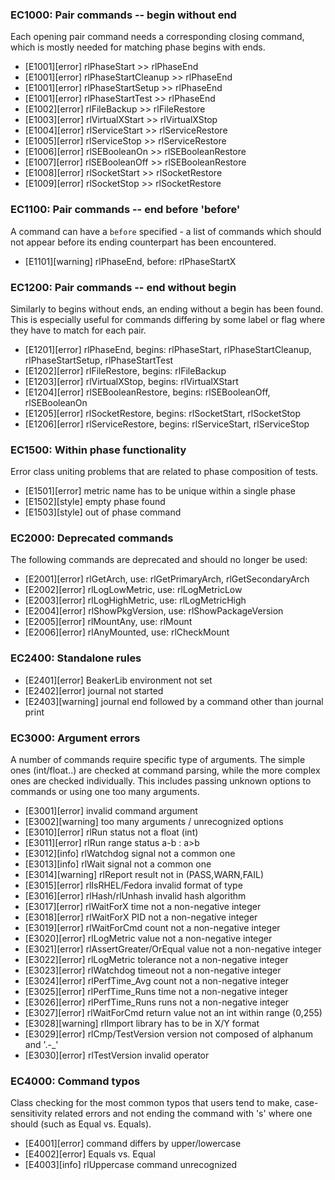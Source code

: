 ### EC1000: Pair commands -- begin without end
Each opening pair command needs a corresponding closing command, which is mostly needed for matching phase begins with ends.
- [E1001][error] rlPhaseStart >> rlPhaseEnd
- [E1001][error] rlPhaseStartCleanup >> rlPhaseEnd
- [E1001][error] rlPhaseStartSetup >> rlPhaseEnd
- [E1001][error] rlPhaseStartTest >> rlPhaseEnd
- [E1002][error] rlFileBackup >> rlFileRestore
- [E1003][error] rlVirtualXStart >> rlVirtualXStop
- [E1004][error] rlServiceStart >> rlServiceRestore
- [E1005][error] rlServiceStop >> rlServiceRestore
- [E1006][error] rlSEBooleanOn >> rlSEBooleanRestore
- [E1007][error] rlSEBooleanOff >> rlSEBooleanRestore
- [E1008][error] rlSocketStart >> rlSocketRestore
- [E1009][error] rlSocketStop >> rlSocketRestore


### EC1100: Pair commands -- end before 'before'
A command can have a `before` specified - a list of commands which should not appear before its ending counterpart has been encountered.
- [E1101][warning] rlPhaseEnd, before: rlPhaseStartX


### EC1200: Pair commands -- end without begin
Similarly to begins without ends, an ending without a begin has been found. This is especially useful for commands differing by some label or flag where they have to match for each pair.
- [E1201][error] rlPhaseEnd, begins: rlPhaseStart, rlPhaseStartCleanup, rlPhaseStartSetup, rlPhaseStartTest
- [E1202][error] rlFileRestore, begins: rlFileBackup
- [E1203][error] rlVirtualXStop, begins: rlVirtualXStart
- [E1204][error] rlSEBooleanRestore, begins: rlSEBooleanOff, rlSEBooleanOn
- [E1205][error] rlSocketRestore, begins: rlSocketStart, rlSocketStop
- [E1206][error] rlServiceRestore, begins: rlServiceStart, rlServiceStop


### EC1500: Within phase functionality
Error class uniting problems that are related to phase composition of tests.
- [E1501][error] metric name has to be unique within a single phase
- [E1502][style] empty phase found
- [E1503][style] out of phase command


### EC2000: Deprecated commands
The following commands are deprecated and should no longer be used:
- [E2001][error] rlGetArch, use: rlGetPrimaryArch, rlGetSecondaryArch
- [E2002][error] rlLogLowMetric, use: rlLogMetricLow
- [E2003][error] rlLogHighMetric, use: rlLogMetricHigh
- [E2004][error] rlShowPkgVersion, use: rlShowPackageVersion
- [E2005][error] rlMountAny, use: rlMount
- [E2006][error] rlAnyMounted, use: rlCheckMount


### EC2400: Standalone rules
- [E2401][error] BeakerLib environment not set
- [E2402][error] journal not started
- [E2403][warning] journal end followed by a command other than journal print


### EC3000: Argument errors
A number of commands require specific type of arguments. The simple ones (int/float..) are checked at command parsing, while the more complex ones are checked individually. This includes passing unknown options to commands or using one too many arguments.
- [E3001][error] invalid command argument
- [E3002][warning] too many arguments / unrecognized options
- [E3010][error] rlRun status not a float (int)
- [E3011][error] rlRun range status a-b : a>b
- [E3012][info] rlWatchdog signal not a common one
- [E3013][info] rlWait signal not a common one
- [E3014][warning] rlReport result not in (PASS,WARN,FAIL)
- [E3015][error] rlIsRHEL/Fedora invalid format of type
- [E3016][error] rlHash/rlUnhash invalid hash algorithm
- [E3017][error] rlWaitForX time not a non-negative integer
- [E3018][error] rlWaitForX PID not a non-negative integer
- [E3019][error] rlWaitForCmd count not a non-negative integer
- [E3020][error] rlLogMetric value not a non-negative integer
- [E3021][error] rlAssertGreater/OrEqual value not a non-negative integer
- [E3022][error] rlLogMetric tolerance not a non-negative integer
- [E3023][error] rlWatchdog timeout not a non-negative integer
- [E3024][error] rlPerfTime_Avg count not a non-negative integer
- [E3025][error] rlPerfTime_Runs time not a non-negative integer
- [E3026][error] rlPerfTime_Runs runs not a non-negative integer
- [E3027][error] rlWaitForCmd return value not an int within range (0,255)
- [E3028][warning] rlImport library has to be in X/Y format
- [E3029][error] rlCmp/TestVersion version not composed of alphanum and '.-_'
- [E3030][error] rlTestVersion invalid operator


### EC4000: Command typos
Class checking for the most common typos that users tend to make, case-sensitivity related errors and not ending the command with 's' where one should (such as Equal vs. Equals).
- [E4001][error] command differs by upper/lowercase
- [E4002][error] Equals vs. Equal
- [E4003][info] rlUppercase command unrecognized


